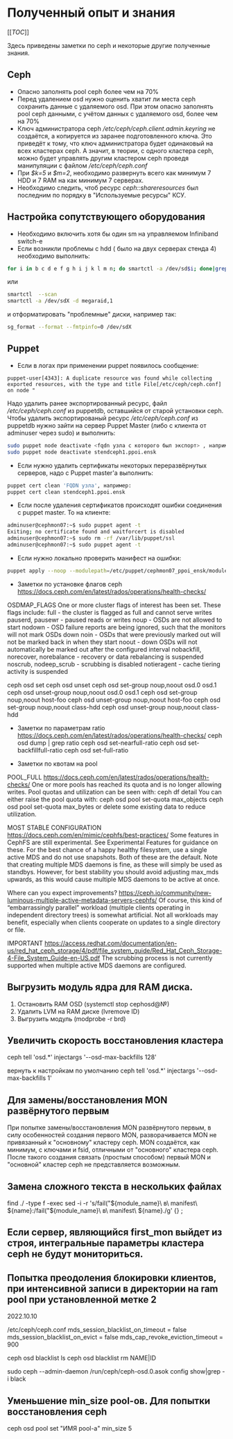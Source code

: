 # Полученный опыт и знания

[[_TOC_]]

Здесь приведены заметки по ceph и некоторые другие полученные знания.

Ceph
----

- Опасно заполнять pool ceph более чем на 70%
- Перед удалением osd нужно оценить хватит ли места ceph сохранить данные с удаляемого osd. При этом опасно заполнять pool ceph данными, с учётом данных с удаляемого osd, более чем на 70%
- Ключ администратора ceph */etc/ceph/ceph.client.admin.keyring* не создаётся, а копируется из заранее подготовленного ключа. Это приведёт к тому, что ключ администратора будет одинаковый на всех кластерах ceph. А значит, в теории, с одного кластера ceph, можно будет управлять другим кластером ceph проведя манипуляции с файлом */etc/ceph/ceph.conf*
- При *\$k=5* и *\$m=2*, необходимо развернуть всего как минимум 7 HDD и 7 RAM на как минимум 7 серверах.
- Необходимо следить, чтоб ресурс *ceph::shareresources* был последним по порядку в "Используемые ресурсы" КСУ.

Настройка сопутствующего оборудования
----------
- Необходимо включить хотя бы один sm на управляемом Infiniband switch-е
- Если возникли проблемы с hdd ( было на двух серверах стенда 4) необходимо выполнить:

```bash
for i in b c d e f g h i j k l m n; do smartctl -a /dev/sd$i; done|grep Formatted
```

или

```bash
smartctl  --scan
smartctl -a /dev/sdX -d megaraid,1
```

и отформатировать "проблемные" диски, например так:

```bash
sg_format --format --fmtpinfo=0 /dev/sdX
```

Puppet
----------
- Если в логах при применении puppet появилось сообщение:

```
puppet-user[4343]: A duplicate resource was found while collecting exported resources, with the type and title File[/etc/ceph/ceph.conf] on node "
```

Надо удалить ранее экспортированный ресурс, файл */etc/ceph/ceph.conf* из puppetdb, оставшийся от старой установки ceph.
Чтобы удалить экспортированый ресурс */etc/ceph/ceph.conf* из puppetdb нужно зайти на сервер Puppet Master (либо с клиента от adminuser через sudo) и выполнить:

```bash
sudo puppet node deactivate <fqdn узла с которого был экспорт> , например:
sudo puppet node deactivate stendceph1.ppoi.ensk
```

- Если нужно удалить сертификаты некоторых переразвёрнутых серверов, надо с Puppet master'а выполнить:

```bash
puppet cert clean 'FQDN узла', например:
puppet cert clean stendceph1.ppoi.ensk
```

- Если после удаления сертификатов происходят ошибки соединения с puppet master. То на клиенте:

```bash
adminuser@cephmon07:~$ sudo puppet agent -t
Exiting; no certificate found and waitforcert is disabled
adminuser@cephmon07:~$ sudo rm -rf /var/lib/puppet/ssl
adminuser@cephmon07:~$ sudo puppet agent -t
```

- Если нужно локально проверить манифест на ошибки:

```bash
puppet apply --noop --modulepath=/etc/puppet/cephmon07_ppoi_ensk/modules line.pp
```
- Заметки по установке флагов ceph
https://docs.ceph.com/en/latest/rados/operations/health-checks/

OSDMAP_FLAGS
One or more cluster flags of interest has been set. These flags include:
full - the cluster is flagged as full and cannot serve writes
pauserd, pausewr - paused reads or writes
noup - OSDs are not allowed to start
nodown - OSD failure reports are being ignored, such that the monitors will not mark OSDs down
noin - OSDs that were previously marked out will not be marked back in when they start
noout - down OSDs will not automatically be marked out after the configured interval
nobackfill, norecover, norebalance - recovery or data rebalancing is suspended
noscrub, nodeep_scrub - scrubbing is disabled
notieragent - cache tiering activity is suspended

ceph osd set <flag>
ceph osd unset <flag>
ceph osd set-group noup,noout osd.0 osd.1
ceph osd unset-group noup,noout osd.0 osd.1
ceph osd set-group noup,noout host-foo
ceph osd unset-group noup,noout host-foo
ceph osd set-group noup,noout class-hdd
ceph osd unset-group noup,noout class-hdd

- Заметки по параметрам ratio
https://docs.ceph.com/en/latest/rados/operations/health-checks/
ceph osd dump | grep ratio
ceph osd set-nearfull-ratio <ratio>
ceph osd set-backfillfull-ratio <ratio>
ceph osd set-full-ratio <ratio>

- Заметки по квотам на pool

POOL_FULL
https://docs.ceph.com/en/latest/rados/operations/health-checks/
One or more pools has reached its quota and is no longer allowing writes.
Pool quotas and utilization can be seen with:
ceph df detail
You can either raise the pool quota with:
ceph osd pool set-quota <poolname> max_objects <num-objects>
ceph osd pool set-quota <poolname> max_bytes <num-bytes>
or delete some existing data to reduce utilization.


MOST STABLE CONFIGURATION
https://docs.ceph.com/en/mimic/cephfs/best-practices/
Some features in CephFS are still experimental. See Experimental Features for guidance on these.
For the best chance of a happy healthy filesystem, use a single active MDS and do not use snapshots. Both of these are the default.
Note that creating multiple MDS daemons is fine, as these will simply be used as standbys. However, for best stability you should avoid adjusting max_mds upwards, as this would cause multiple MDS daemons to be active at once.

Where can you expect improvements?
https://ceph.io/community/new-luminous-multiple-active-metadata-servers-cephfs/
Of course, this kind of “embarrassingly parallel” workload (multiple clients operating in independent directory trees) is somewhat artificial. Not all workloads may benefit, especially when clients cooperate on updates to a single directory or file.

IMPORTANT
https://access.redhat.com/documentation/en-us/red_hat_ceph_storage/4/pdf/file_system_guide/Red_Hat_Ceph_Storage-4-File_System_Guide-en-US.pdf
The scrubbing process is not currently supported when multiple active MDS daemons are
configured.

Выгрузить модуль ядра для RAM диска.
----------
1. Остановить RAM OSD (systemctl stop cephosd@№)
2. Удалить LVM на RAM диске (lvremove ID)
3. Выгрузить модуль (modprobe -r brd)

Увеличить скорость восстановления кластера
----------
ceph tell 'osd.*'  injectargs '--osd-max-backfills 128'

вернуть к настройкам по умолчанию
ceph tell 'osd.*'  injectargs '--osd-max-backfills 1'


Для замены/восстановления MON развёрнутого первым
----
При попытке замены/восстановления MON развёрнутого первым, в силу особенностей создания первого MON, разворачивается MON не привязанный к "основному" кластеру ceph. MON создаётся, как минимум, с ключами и fsid, отличными от "основного" кластера ceph. После такого создания связать (простым способом) первый MON и "основной" кластер ceph не представляется возможным.


Замена сложного текста в нескольких файлах
----
find ./ -type f -exec sed -i -r 's/fail\(\"\$\{module_name\}\ в\ manifest\ \$\{name\}\:/fail\(\"\$\{module_name\}\ в\ manifest\ \$\{name\}\./g' {} \;


Если сервер, являющийся first_mon выйдет из строя, интегральные параметры кластера ceph не будут мониториться.
----

Попытка преодоления блокировки клиентов, при интенсивной записи в директории на ram pool при установленной метке 2 
----
2022.10.10

/etc/ceph/ceph.conf
mds_session_blacklist_on_timeout = false
mds_session_blacklist_on_evict = false
mds_cap_revoke_eviction_timeout = 900

ceph osd blacklist ls
ceph osd blacklist rm NAME|ID

sudo ceph --admin-daemon /run/ceph/ceph-osd.0.asok config show|grep -i black


Уменьшение min_size pool-ов. Для попытки восстановления ceph 
----
ceph osd pool set "ИМЯ pool-a" min_size 5

